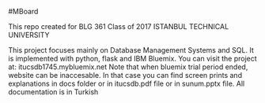 #MBoard

  This repo created for BLG 361 Class of 2017 ISTANBUL TECHNICAL UNIVERSITY
  
  This project focuses mainly on Database Management Systems and SQL.
  It is implemented with python, flask and IBM Bluemix.
  You can visit the project at: itucsdb1745.mybluemix.net
    Note that when bluemix trial period ended, website can be inaccesable. In that case you can find screen prints and explanations in docs folder or in itucsdb.pdf file or in sunum.pptx file. All documentation is in Turkish
